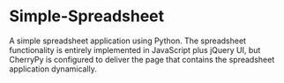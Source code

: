 # Simple-Spreadsheet
A simple spreadsheet application using Python. The spreadsheet functionality is entirely implemented in JavaScript plus jQuery UI, but CherryPy is configured to deliver the page that contains the spreadsheet application dynamically.
